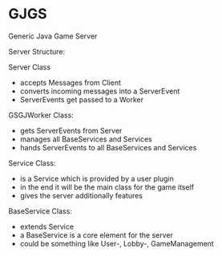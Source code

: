 # GJGS
Generic Java Game Server

Server Structure: 

Server Class

- accepts Messages from Client 
- converts incoming messages into a ServerEvent
- ServerEvents get passed to a Worker

GSGJWorker Class:

- gets ServerEvents from Server
- manages all BaseServices and Services
- hands ServerEvents to all BaseServices and Services


Service Class:

- is a Service which is provided by a user plugin
- in the end it will be the main class for the game itself
- gives the server additionally features 


BaseService Class:

- extends Service
- a BaseService is a core element for the server
- could be something like User-, Lobby-, GameManagement


